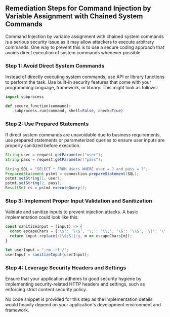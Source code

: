 

## Remediation Steps for Command Injection by Variable Assignment with Chained System Commands
Command Injection by variable assignment with chained system commands is a serious security issue as it may allow attackers to execute arbitrary commands. One way to prevent this is to use a secure coding approach that avoids direct execution of system commands whenever possible.

### Step 1: Avoid Direct System Commands
Instead of directly executing system commands, use API or library functions to perform the task. Use built-in security features that come with your programming language, framework, or library. This might look as follows:

```python
import subprocess

def secure_function(command):
    subprocess.run(command, shell=False, check=True)
```
### Step 2: Use Prepared Statements
If direct system commands are unavoidable due to business requirements, use prepared statements or parameterized queries to ensure user inputs are properly sanitized before execution. 

```java
String user = request.getParameter("user");
String pass = request.getParameter("pass");
 
String SQL = "SELECT * FROM Users WHERE user = ? and pass = ?";
PreparedStatement pstmt = connection.prepareStatement(SQL);
pstmt.setString(1, user);
pstmt.setString(2, pass);
ResultSet rs = pstmt.executeQuery();
```
### Step 3: Implement Proper Input Validation and Sanitization
Validate and sanitize inputs to prevent injection attacks. A basic implementation could look like this:

```javascript
const sanitizeInput = (input) => {
  const escapeChars = {'\$': '\\$', '\;': '\\;', '\&': '\\&', '\|': '\\|'};
  return input.replace(/[\$;&|]/g, m => escapeChars[m]);
}

let userInput = ";rm -rf /";
userInput = sanitizeInput(userInput);
```
### Step 4: Leverage Security Headers and Settings
Ensure that your application adheres to good security hygiene by implementing security-related HTTP headers and settings, such as enforcing strict content security policy.

No code snippet is provided for this step as the implementation details would heavily depend on your application's development environment and framework.